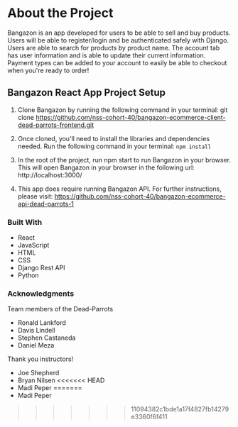 # About the Project
Bangazon is an app developed for users to be able to sell and buy products. Users will be able to register/login and be authenticated safely with Django. Users are able to search for products by product name. The account tab has user information and is able to update their current information. Payment types can be added to your account to easily be able to checkout when you're ready to order! 

## Bangazon React App Project Setup
1. Clone Bangazon by running the following command in your terminal: git clone https://github.com/nss-cohort-40/bangazon-ecommerce-client-dead-parrots-frontend.git

1. Once cloned, you'll need to install the libraries and dependencies needed. Run the following command in your terminal: `npm install`

1. In the root of the project, run npm start to run Bangazon in your browser. This will open Bangazon in your browser in the following url: http://localhost:3000/

1. This app does require running Bangazon API. For further instructions, please visit: https://github.com/nss-cohort-40/bangazon-ecommerce-api-dead-parrots-1

### Built With
* React
* JavaScript
* HTML
* CSS
* Django Rest API
* Python

### Acknowledgments 
Team members of the Dead-Parrots
* Ronald Lankford
* Davis Lindell
* Stephen Castaneda
* Daniel Meza

Thank you instructors!
* Joe Shepherd
* Bryan Nilsen
<<<<<<< HEAD
* Madi Peper
=======
* Madi Peper
>>>>>>> 11094382c1bde1a17f4827fb14279e3360f6f411
